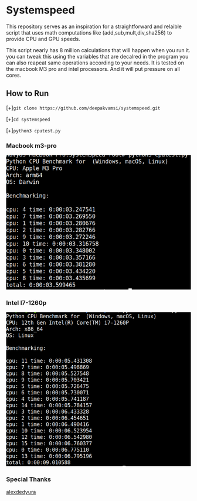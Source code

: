 # Systemspeed
This repository serves as an inspiration for a straightforward and relaible script that uses math computations like (add,sub,mult,div,sha256) to provide CPU and GPU speeds.

This script nearly has 8 million calculations that will happen when you run it. you can tweak this using the variables that are decalred in the program you can also reapeat same operations according to your needs.
It is tested on the macbook M3 pro and intel processors. And it will put pressure on  all cores.  

## How to Run
[+]`git clone https://github.com/deepakvamsi/systemspeed.git`

[+]`cd systemspeed`

[+]`python3 cputest.py`

### Macbook m3-pro

![Alt Text](mac-m3pro.png)


### Intel I7-1260p

![Alt Text](intel-i712.png)


### Special Thanks
[alexdedyura](https://github.com/alexdedyura)
